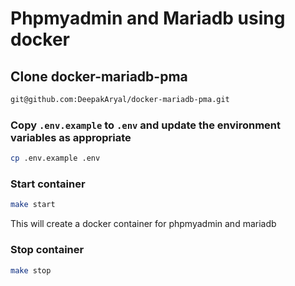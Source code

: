 # Phpmyadmin and Mariadb using docker 

## Clone  docker-mariadb-pma
```bash
git@github.com:DeepakAryal/docker-mariadb-pma.git
```

### Copy `.env.example` to `.env` and update the environment variables as appropriate

```bash
cp .env.example .env
```

### Start container
```bash
make start
```

This will create a docker container for phpmyadmin and mariadb

### Stop container
```bash
make stop
```
